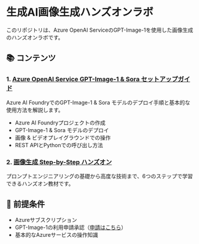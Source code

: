 # 生成AI画像生成ハンズオンラボ

このリポジトリは、Azure OpenAI ServiceのGPT-Image-1を使用した画像生成のハンズオンラボです。

## 📚 コンテンツ

### 1. [Azure OpenAI Service GPT-Image-1 & Sora セットアップガイド](GettingStarted-GptImage1.md)
Azure AI FoundryでのGPT-Image-1 & Sora モデルのデプロイ手順と基本的な使用方法を解説します。
- Azure AI Foundryプロジェクトの作成
- GPT-Image-1 & Sora モデルのデプロイ
- 画像 & ビデオプレイグラウンドでの操作
- REST APIとPythonでの呼び出し方法

### 2. [画像生成 Step-by-Step ハンズオン](ImageGenerationHOL.md)
プロンプトエンジニアリングの基礎から高度な技術まで、6つのステップで学習できるハンズオン教材です。


## 📖 前提条件

- Azureサブスクリプション
- GPT-Image-1の利用申請承認（[申請はこちら](https://aka.ms/oai/gptimage1access)）
- 基本的なAzureサービスの操作知識
